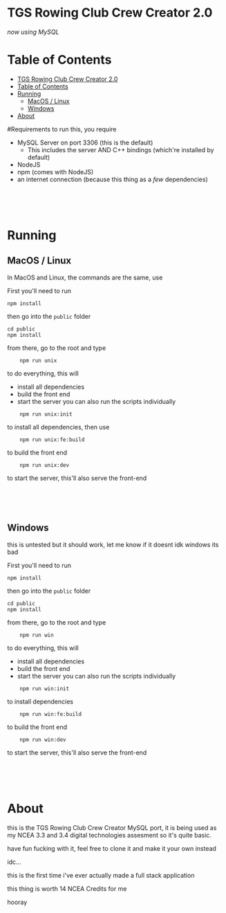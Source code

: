 # TGS Rowing Club Crew Creator 2.0
_now using MySQL_

# Table of Contents
- [TGS Rowing Club Crew Creator 2.0](#tgs-rowing-club-crew-creator-20)
- [Table of Contents](#table-of-contents)
- [Running](#running)
	- [MacOS / Linux](#macos--linux)
	- [Windows](#windows)
- [About](#about)

#Requirements
to run this, you require

- MySQL Server on port 3306 (this is the default)
  - This includes the server AND C++ bindings (which're installed by default)
- NodeJS
- npm (comes with NodeJS)
- an internet connection (because this thing as a *few* dependencies)

<br /><br /><br />

# Running
## MacOS / Linux
In MacOS and Linux, the commands are the same, use

First you'll need to run

```
npm install
```

then go into the `public` folder

```
cd public
npm install
```

from there, go to the root and type

```
	npm run unix
```

to do everything, this will
- install all dependencies
- build the front end
- start the server
you can also run the scripts individually

```
	npm run unix:init
```

to install all dependencies, then use

```
	npm run unix:fe:build
```

to build the front end

```
	npm run unix:dev
```

to start the server, this'll also serve the front-end

<br /><br /><br />

## Windows
this is untested but it should work, let me know if it doesnt idk windows its bad

First you'll need to run

```
npm install
```

then go into the `public` folder

```
cd public
npm install
```

from there, go to the root and type

```
	npm run win
```

to do everything, this will
- install all dependencies
- build the front end
- start the server
you can also run the scripts individually

```
	npm run win:init
```

to install dependencies

```
	npm run win:fe:build
```

to build the front end

```
	npm run win:dev
```

to start the server, this'll also serve the front-end

<br /><br /><br />

# About

this is the TGS Rowing Club Crew Creator MySQL port, it is being used as my NCEA 3.3 and 3.4 digital technologies assesment so it's quite basic.

have fun fucking with it, feel free to clone it and make it your own instead

idc...

this is the first time i've ever actually made a full stack application

this thing is worth 14 NCEA Credits for me

hooray